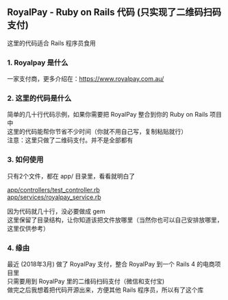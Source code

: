## RoyalPay - Ruby on Rails 代码 (只实现了二维码扫码支付)
这里的代码适合 Rails 程序员食用

### 1. Royalpay 是什么
一家支付商，更多介绍在：https://www.royalpay.com.au/   

### 2. 这里的代码是什么
简单的几十行代码示例，如果你需要把 RoyalPay 整合到你的 Ruby on Rails 项目中 <br/>
这里的代码能帮你节省不少时间（你就不用自己写，复制粘贴就行） <br/>
注意：这里只做了二维码支付。并不是全部都有 <br/>

### 3. 如何使用
只有2个文件，都在 app/ 目录里，看看就明白了  <br/>

[app/controllers/test_controller.rb](https://github.com/1c7/RoyalPay-Rails-Example/blob/master/app/controllers/test_controller.rb)       
[app/services/royalpay_service.rb](https://github.com/1c7/RoyalPay-Rails-Example/blob/master/app/services/royalpay_service.rb)  

因为代码就几十行，没必要做成 gem <br/>
这里保留了目录结构，让你知道该把文件放哪里（当然你也可以自己安排放哪里，这里仅供参考）

### 4. 缘由
最近 (2018年3月) 做了 RoyalPay 支付，整合 RoyalPay 到一个 Rails 4 的电商项目里 <br/>
只需要用到 RoyalPay 里的二维码扫码支付（微信和支付宝) <br/>
做完之后我想着把代码开源出来，方便其他 Rails 程序员，所以有了这个库 <br/>